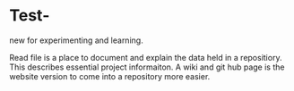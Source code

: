 # Test-
new for experimenting and learning.

Read file is a place to document and explain the data held in a repositiory. This describes essential project informaiton.
A wiki and git hub page is the website version to come into a repository more easier.
